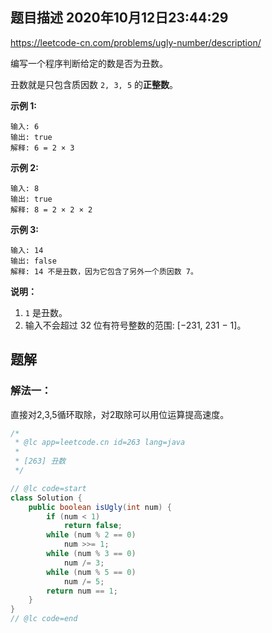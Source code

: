 ## 题目描述	2020年10月12日23:44:29

https://leetcode-cn.com/problems/ugly-number/description/

编写一个程序判断给定的数是否为丑数。

丑数就是只包含质因数 `2, 3, 5` 的**正整数**。

**示例 1:**

```
输入: 6
输出: true
解释: 6 = 2 × 3
```

**示例 2:**

```
输入: 8
输出: true
解释: 8 = 2 × 2 × 2
```

**示例 3:**

```
输入: 14
输出: false 
解释: 14 不是丑数，因为它包含了另外一个质因数 7。
```

**说明：**

1. `1` 是丑数。
2. 输入不会超过 32 位有符号整数的范围: [−231, 231 − 1]。

## 题解

### 解法一：

直接对2,3,5循环取除，对2取除可以用位运算提高速度。

```java
/*
 * @lc app=leetcode.cn id=263 lang=java
 *
 * [263] 丑数
 */

// @lc code=start
class Solution {
    public boolean isUgly(int num) {
        if (num < 1)
            return false;
        while (num % 2 == 0)
            num >>= 1;
        while (num % 3 == 0)
            num /= 3;
        while (num % 5 == 0)
            num /= 5;
        return num == 1;
    }
}
// @lc code=end

```

